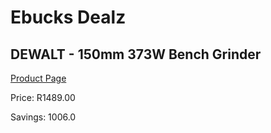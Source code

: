 
# Ebucks Dealz
## DEWALT - 150mm 373W Bench Grinder
[Product Page](https://www.ebucks.com/web/shop/productSelected.do?prodId=678719046&catId=336131693)

Price: R1489.00

Savings: 1006.0


	